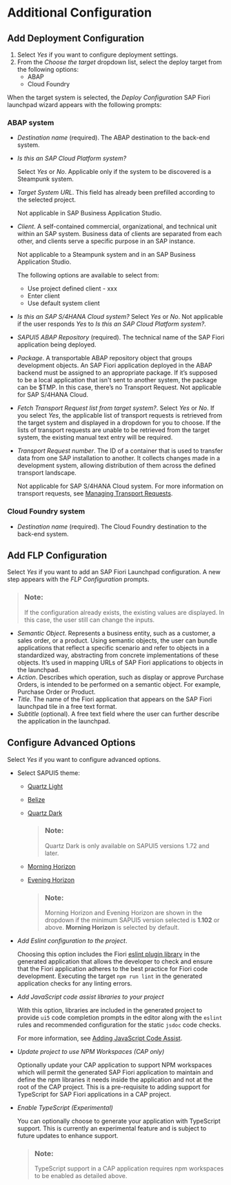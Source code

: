 <!-- loio9bea64e63b824261932d90037ce3c5ae -->

# Additional Configuration



<a name="loio9bea64e63b824261932d90037ce3c5ae__section_itv_dk5_t4b"/>

## Add Deployment Configuration

1.  Select *Yes* if you want to configure deployment settings.
2.  From the *Choose the target* dropdown list, select the deploy target from the following options:
    -   ABAP
    -   Cloud Foundry


When the target system is selected, the *Deploy Configuration* SAP Fiori launchpad wizard appears with the following prompts:



### ABAP system

-   *Destination name* \(required\). The ABAP destination to the back-end system.
-   *Is this an SAP Cloud Platform system?*

    Select *Yes* or *No*. Applicable only if the system to be discovered is a Steampunk system.

-   *Target System URL*. This field has already been prefilled according to the selected project.

    Not applicable in SAP Business Application Studio.

-   *Client*. A self-contained commercial, organizational, and technical unit within an SAP system. Business data of clients are separated from each other, and clients serve a specific purpose in an SAP instance.

    Not applicable to a Steampunk system and in an SAP Business Application Studio.

    The following options are available to select from:

    -   Use project defined client - xxx
    -   Enter client
    -   Use default system client

-   *Is this an SAP S/4HANA Cloud system?* Select *Yes* or *No*. Not applicable if the user responds *Yes* to *Is this an SAP Cloud Platform system?*.
-   *SAPUI5 ABAP Repository* \(required\). The technical name of the SAP Fiori application being deployed.
-   *Package*. A transportable ABAP repository object that groups development objects. An SAP Fiori application deployed in the ABAP backend must be assigned to an appropriate package. If it’s supposed to be a local application that isn't sent to another system, the package can be $TMP. In this case, there’s no Transport Request. Not applicable for SAP S/4HANA Cloud.
-   *Fetch Transport Request list from target system?*. Select *Yes* or *No*. If you select *Yes*, the applicable list of transport requests is retrieved from the target system and displayed in a dropdown for you to choose. If the lists of transport requests are unable to be retrieved from the target system, the existing manual text entry will be required.
-   *Transport Request number*. The ID of a container that is used to transfer data from one SAP installation to another. It collects changes made in a development system, allowing distribution of them across the defined transport landscape.

    Not applicable for SAP S/4HANA Cloud system. For more information on transport requests, see [Managing Transport Requests](https://help.sap.com/viewer/8b923a2175be4939816f0981b73856c7/7.2.12/en-US/60264ffa451548f9857f46423afdd1f1.html).




### Cloud Foundry system

-   *Destination name* \(required\). The Cloud Foundry destination to the back-end system.



<a name="loio9bea64e63b824261932d90037ce3c5ae__section_hbd_gzy_t4b"/>

## Add FLP Configuration

Select *Yes* if you want to add an SAP Fiori Launchpad configuration. A new step appears with the *FLP Configuration* prompts.

> ### Note:  
> If the configuration already exists, the existing values are displayed. In this case, the user still can change the inputs.

-   *Semantic Object*. Represents a business entity, such as a customer, a sales order, or a product. Using semantic objects, the user can bundle applications that reflect a specific scenario and refer to objects in a standardized way, abstracting from concrete implementations of these objects. It’s used in mapping URLs of SAP Fiori applications to objects in the launchpad.
-   *Action*. Describes which operation, such as display or approve Purchase Orders, is intended to be performed on a semantic object. For example, Purchase Order or Product.
-   *Title*. The name of the Fiori application that appears on the SAP Fiori launchpad tile in a free text format.
-   *Subtitle* \(optional\). A free text field where the user can further describe the application in the launchpad.



<a name="loio9bea64e63b824261932d90037ce3c5ae__section_uhj_l2z_t4b"/>

## Configure Advanced Options

Select *Yes* if you want to configure advanced options.

-   Select SAPUI5 theme:
    -   [Quartz Light](https://help.sap.com/viewer/0120a9e442b44ad9925841dde3bc521f/201909.002/en-US/bf53ad16229e4e438dc0ea5c42064cff.html?q=-%09SAP%20Quartz%20Light%20)
    -   [Belize](https://help.sap.com/viewer/8ec2dae34eb44cbbb560be3f9f1592fe/1709%20002/en-US/977672c6940f48578d08d770bee236f2.html?q=SAP%20Belize)
    -   [Quartz Dark](https://help.sap.com/viewer/085edb30fb3d413da552832f3d5c01c0/2002.500/en-US/ed83b3029c724c9cb267cc4c6eff1068.html?q=SAP%20quartz%20dark)

        > ### Note:  
        > Quartz Dark is only available on SAPUI5 versions 1.72 and later.

    -   [Morning Horizon](https://experience.sap.com/fiori-design-web/theming/)
    -   [Evening Horizon](https://experience.sap.com/fiori-design-web/theming/)

        > ### Note:  
        > Morning Horizon and Evening Horizon are shown in the dropdown if the minimum SAPUI5 version selected is **1.102** or above. **Morning Horizon** is selected by default.


-   *Add Eslint configuration to the project*.

    Choosing this option includes the Fiori [eslint plugin library](https://www.npmjs.com/package/eslint-plugin-fiori-custom) in the generated application that allows the developer to check and ensure that the Fiori application adheres to the best practice for Fiori code development. Executing the target `npm run lint` in the generated application checks for any linting errors.

-   *Add JavaScript code assist libraries to your project*

    With this option, libraries are included in the generated project to provide `ui5` code completion prompts in the editor along with the `eslint` rules and recommended configuration for the static `jsdoc` code checks.

    For more information, see [Adding JavaScript Code Assist](adding-javascript-code-assist-5c561ed.md).

-   *Update project to use NPM Workspaces \(CAP only\)*

    Optionally update your CAP application to support NPM workspaces which will permit the generated SAP Fiori application to maintain and define the npm libraries it needs inside the application and not at the root of the CAP project. This is a pre-requisite to adding support for TypeScript for SAP Fiori applications in a CAP project.

-   *Enable TypeScript \(Experimental\)*

    You can optionally choose to generate your application with TypeScript support. This is currently an experimental feature and is subject to future updates to enhance support.

    > ### Note:  
    > TypeScript support in a CAP application requires npm workspaces to be enabled as detailed above.


